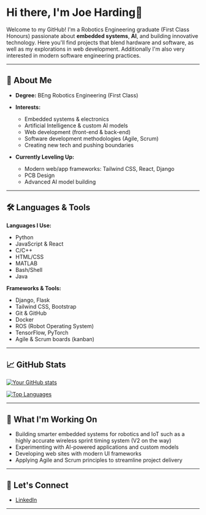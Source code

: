 # Hi there, I'm Joe Harding👋

Welcome to my GitHub! I'm a Robotics Engineering graduate (First Class Honours) passionate about **embedded systems**, **AI**, and building innovative technology. Here you'll find projects that blend hardware and software, as well as my explorations in web development. Additionally I'm also very interested in modern software engineering practices.

---

## 🚀 About Me

- **Degree:** BEng Robotics Engineering (First Class)
- **Interests:**  
  - Embedded systems & electronics  
  - Artificial Intelligence & custom AI models  
  - Web development (front-end & back-end)  
  - Software development methodologies (Agile, Scrum)  
  - Creating new tech and pushing boundaries

- **Currently Leveling Up:**  
  - Modern web/app frameworks: Tailwind CSS, React, Django
  - PCB Design 
  - Advanced AI model building

---

## 🛠️ Languages & Tools

**Languages I Use:**
- Python
- JavaScript & React
- C/C++
- HTML/CSS
- MATLAB
- Bash/Shell
- Java

**Frameworks & Tools:**
- Django, Flask
- Tailwind CSS, Bootstrap
- Git & GitHub
- Docker
- ROS (Robot Operating System)
- TensorFlow, PyTorch
- Agile & Scrum boards (kanban)

---

## 📈 GitHub Stats

[![Your GitHub stats](https://github-readme-stats.vercel.app/api?username=JosephJames01&show_icons=true&theme=radical&hide=C)](https://github.com/JosephJames01)

[![Top Languages](https://github-readme-stats.vercel.app/api/top-langs/?username=JosephJames01&langs_count=10&theme=radical&hide=C)](https://github.com/JosephJames01)


---

## 🌱 What I'm Working On 

- Building smarter embedded systems for robotics and IoT such as a highly accurate wireless sprint timing system (V2 on the way) 
- Experimenting with AI-powered applications and custom models  
- Developing web sites with modern UI frameworks  
- Applying Agile and Scrum principles to streamline project delivery

---

## 🤝 Let's Connect

- [LinkedIn](https://www.linkedin.com/in/joe-harding-458a23312/)  


---
